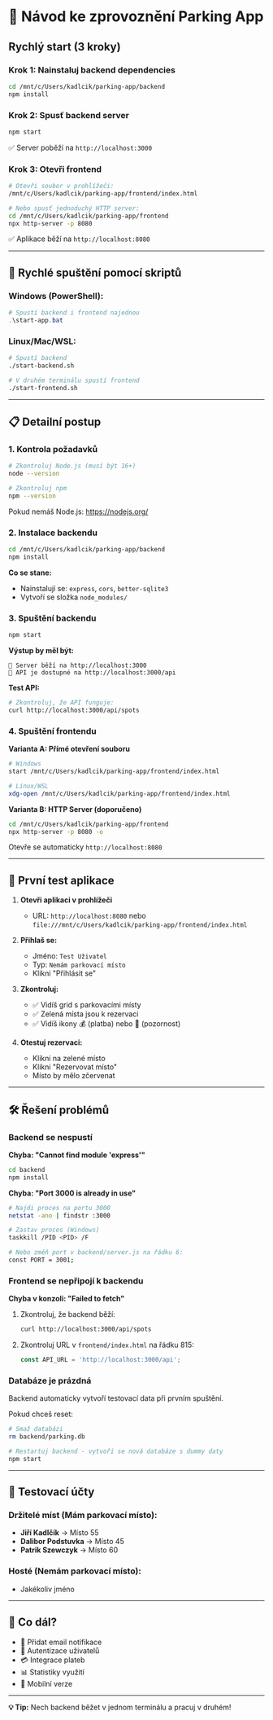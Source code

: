# 🚀 Návod ke zprovoznění Parking App

## Rychlý start (3 kroky)

### Krok 1: Nainstaluj backend dependencies
```bash
cd /mnt/c/Users/kadlcik/parking-app/backend
npm install
```

### Krok 2: Spusť backend server
```bash
npm start
```
✅ Server poběží na `http://localhost:3000`

### Krok 3: Otevři frontend
```bash
# Otevři soubor v prohlížeči:
/mnt/c/Users/kadlcik/parking-app/frontend/index.html

# Nebo spusť jednoduchý HTTP server:
cd /mnt/c/Users/kadlcik/parking-app/frontend
npx http-server -p 8080
```
✅ Aplikace běží na `http://localhost:8080`

---

## 🎯 Rychlé spuštění pomocí skriptů

### Windows (PowerShell):
```powershell
# Spustí backend i frontend najednou
.\start-app.bat
```

### Linux/Mac/WSL:
```bash
# Spustí backend
./start-backend.sh

# V druhém terminálu spustí frontend
./start-frontend.sh
```

---

## 📋 Detailní postup

### 1. Kontrola požadavků
```bash
# Zkontroluj Node.js (musí být 16+)
node --version

# Zkontroluj npm
npm --version
```

Pokud nemáš Node.js: https://nodejs.org/

### 2. Instalace backendu
```bash
cd /mnt/c/Users/kadlcik/parking-app/backend
npm install
```

**Co se stane:**
- Nainstalují se: `express`, `cors`, `better-sqlite3`
- Vytvoří se složka `node_modules/`

### 3. Spuštění backendu
```bash
npm start
```

**Výstup by měl být:**
```
🚀 Server běží na http://localhost:3000
📡 API je dostupné na http://localhost:3000/api
```

**Test API:**
```bash
# Zkontroluj, že API funguje:
curl http://localhost:3000/api/spots
```

### 4. Spuštění frontendu

**Varianta A: Přímé otevření souboru**
```bash
# Windows
start /mnt/c/Users/kadlcik/parking-app/frontend/index.html

# Linux/WSL
xdg-open /mnt/c/Users/kadlcik/parking-app/frontend/index.html
```

**Varianta B: HTTP Server (doporučeno)**
```bash
cd /mnt/c/Users/kadlcik/parking-app/frontend
npx http-server -p 8080 -o
```

Otevře se automaticky `http://localhost:8080`

---

## 🧪 První test aplikace

1. **Otevři aplikaci v prohlížeči**
   - URL: `http://localhost:8080` nebo `file:///mnt/c/Users/kadlcik/parking-app/frontend/index.html`

2. **Přihlaš se:**
   - Jméno: `Test Uživatel`
   - Typ: `Nemám parkovací místo`
   - Klikni "Přihlásit se"

3. **Zkontroluj:**
   - ✅ Vidíš grid s parkovacími místy
   - ✅ Zelená místa jsou k rezervaci
   - ✅ Vidíš ikony 💰 (platba) nebo 🎁 (pozornost)

4. **Otestuj rezervaci:**
   - Klikni na zelené místo
   - Klikni "Rezervovat místo"
   - Místo by mělo zčervenat

---

## 🛠️ Řešení problémů

### Backend se nespustí
**Chyba: "Cannot find module 'express'"**
```bash
cd backend
npm install
```

**Chyba: "Port 3000 is already in use"**
```bash
# Najdi proces na portu 3000
netstat -ano | findstr :3000

# Zastav proces (Windows)
taskkill /PID <PID> /F

# Nebo změň port v backend/server.js na řádku 6:
const PORT = 3001;
```

### Frontend se nepřipojí k backendu
**Chyba v konzoli: "Failed to fetch"**

1. Zkontroluj, že backend běží:
   ```bash
   curl http://localhost:3000/api/spots
   ```

2. Zkontroluj URL v `frontend/index.html` na řádku 815:
   ```javascript
   const API_URL = 'http://localhost:3000/api';
   ```

### Databáze je prázdná
Backend automaticky vytvoří testovací data při prvním spuštění.

Pokud chceš reset:
```bash
# Smaž databázi
rm backend/parking.db

# Restartuj backend - vytvoří se nová databáze s dummy daty
npm start
```

---

## 📝 Testovací účty

### Držitelé míst (Mám parkovací místo):
- **Jiří Kadlčík** → Místo 55
- **Dalibor Podstuvka** → Místo 45
- **Patrik Szewczyk** → Místo 60

### Hosté (Nemám parkovací místo):
- Jakékoliv jméno

---

## 🎨 Co dál?

- 📧 Přidat email notifikace
- 👤 Autentizace uživatelů
- 💳 Integrace plateb
- 📊 Statistiky využití
- 📱 Mobilní verze

---

**💡 Tip:** Nech backend běžet v jednom terminálu a pracuj v druhém!
